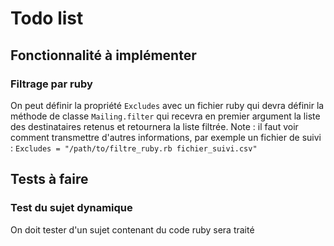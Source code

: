 # Todo list

## Fonctionnalité à implémenter

### Filtrage par ruby
On peut définir la propriété `Excludes` avec un fichier ruby qui devra définir la méthode de classe `Mailing.filter` qui recevra en premier argument la liste des destinataires retenus et retournera la liste filtrée.
Note : il faut voir comment transmettre d'autres informations, par exemple un fichier de suivi :
`Excludes = "/path/to/filtre_ruby.rb fichier_suivi.csv"`

## Tests à faire

### Test du sujet dynamique
On doit tester d'un sujet contenant du code ruby sera traité
